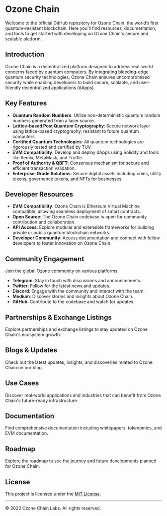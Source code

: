 # Ozone Chain

Welcome to the official GitHub repository for Ozone Chain, the world’s first quantum-resistant blockchain. Here you'll find resources, documentation, and tools to get started with developing on Ozone Chain's secure and scalable platform.

## Introduction

Ozone Chain is a decentralized platform designed to address real-world concerns faced by quantum computers. By integrating bleeding-edge quantum security technologies, Ozone Chain ensures uncompromised security while enabling developers to build secure, scalable, and user-friendly decentralized applications (dApps).

## Key Features

- **Quantum Random Numbers**: Utilize non-deterministic quantum random numbers generated from a laser source.
- **Lattice-based Post Quantum Cryptography**: Secure network layer using lattice-based cryptography, resistant to future quantum computers.
- **Certified Quantum Technologies**: All quantum technologies are rigorously tested and certified by TUV.
- **EVM Compatibility**: Develop and deploy dApps using Solidity and tools like Remix, MetaMask, and Truffle.
- **Proof of Authority & QBFT**: Consensus mechanism for secure and efficient transaction validation.
- **Enterprise-Grade Solutions**: Secure digital assets including coins, utility tokens, governance tokens, and NFTs for businesses.

## Developer Resources

- **EVM Compatibility**: Ozone Chain is Ethereum Virtual Machine compatible, allowing seamless deployment of smart contracts.
- **Open Source**: The Ozone Chain codebase is open for community contribution and collaboration.
- **API Access**: Explore modular and extensible frameworks for building private or public quantum blockchain networks.
- **Developer Community**: Access documentation and connect with fellow developers to foster innovation on Ozone Chain.

## Community Engagement

Join the global Ozone community on various platforms:
- **Telegram**: Stay in touch with discussions and announcements.
- **Twitter**: Follow for the latest news and updates.
- **Discord**: Engage with the community and interact with the team.
- **Medium**: Discover stories and insights about Ozone Chain.
- **GitHub**: Contribute to the codebase and watch for updates.

## Partnerships & Exchange Listings

Explore partnerships and exchange listings to stay updated on Ozone Chain's ecosystem growth.

## Blogs & Updates

Check out the latest updates, insights, and discoveries related to Ozone Chain on our blog.

## Use Cases

Discover real-world applications and industries that can benefit from Ozone Chain's future-ready infrastructure.

## Documentation

Find comprehensive documentation including whitepapers, tokenomics, and EVM documentation.

## Roadmap

Explore the roadmap to see the journey and future developments planned for Ozone Chain.

## License

This project is licensed under the [MIT License](LICENSE).

---

© 2022 Ozone Chain Labs. All rights reserved.
